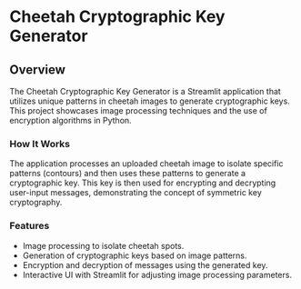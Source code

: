 # Cheetah Cryptographic Key Generator

## Overview
The Cheetah Cryptographic Key Generator is a Streamlit application that utilizes unique patterns in cheetah images to generate cryptographic keys. This project showcases image processing techniques and the use of encryption algorithms in Python.

### How It Works
The application processes an uploaded cheetah image to isolate specific patterns (contours) and then uses these patterns to generate a cryptographic key. This key is then used for encrypting and decrypting user-input messages, demonstrating the concept of symmetric key cryptography.

### Features
- Image processing to isolate cheetah spots.
- Generation of cryptographic keys based on image patterns.
- Encryption and decryption of messages using the generated key.
- Interactive UI with Streamlit for adjusting image processing parameters.
